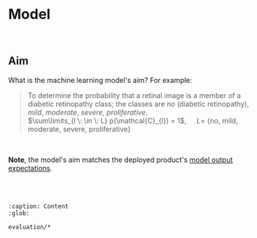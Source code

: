 <br>

# Model

<br>

## Aim

What is the machine learning model's aim?  For example:

> To determine the probability that a retinal image is a member of a diabetic retinopathy class; the classes are _no_
> (diabetic retinopathy), _mild_, _moderate_, _severe_, _proliferative_.<br>
> $\sum\limits_{l \: \in \: L} p(\mathcal{C}_{l}) = 1$,  $\quad L =$ {no, mild, moderate, severe, proliferative}

<br>

**Note**, the model's aim matches the deployed product's <a href="../project/project.html#deployment-goal">model output
expectations</a>.

<br>
<br>

```{toctree}
:caption: Content
:glob:

evaluation/*
```


<br>
<br>

<br>
<br>

<br>
<br>

<br>
<br>
